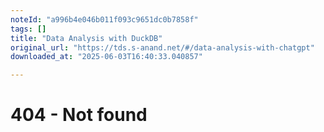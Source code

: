 ```yaml
---
noteId: "a996b4e046b011f093c9651dc0b7858f"
tags: []
title: "Data Analysis with DuckDB"
original_url: "https://tds.s-anand.net/#/data-analysis-with-chatgpt"
downloaded_at: "2025-06-03T16:40:33.040857"

---
```


404 - Not found
===============